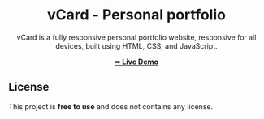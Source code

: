 <div align="center">

# vCard - Personal portfolio

vCard is a fully responsive personal portfolio website, responsive for all devices, built using HTML, CSS, and JavaScript.

 <a href="https://srisaivamsidevleper123.on.drv.tw/www.Projectss.blog/"><strong>➥ Live Demo</strong></a> 
 
 </div>
 

## License

This project is **free to use** and does not contains any license.
